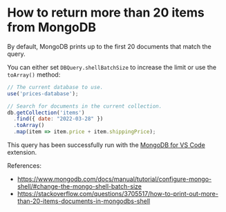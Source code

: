 # How to return more than 20 items from MongoDB

By default, MongoDB prints up to the first 20 documents that match the query.

You can either set `DBQuery.shellBatchSize` to increase the limit or use the `toArray()` method:

```javascript
// The current database to use.
use('prices-database');

// Search for documents in the current collection.
db.getCollection('items')
  .find({ date: "2022-03-28" })
  .toArray()
  .map(item => item.price + item.shippingPrice);
```

This query has been successfully run with the [MongoDB for VS Code](https://marketplace.visualstudio.com/items?itemName=mongodb.mongodb-vscode) extension.

References:
* https://www.mongodb.com/docs/manual/tutorial/configure-mongo-shell/#change-the-mongo-shell-batch-size
* https://stackoverflow.com/questions/3705517/how-to-print-out-more-than-20-items-documents-in-mongodbs-shell